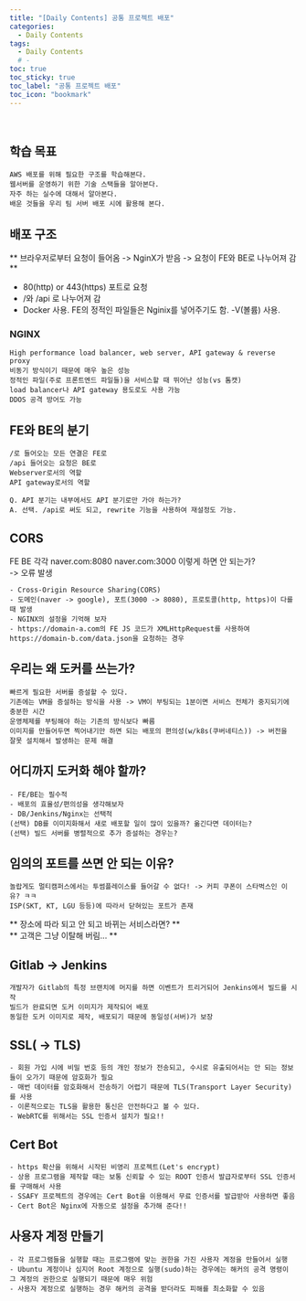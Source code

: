 ```yaml
---
title: "[Daily Contents] 공통 프로젝트 배포"
categories:
  - Daily Contents
tags:
  - Daily Contents
  # -
toc: true
toc_sticky: true
toc_label: "공통 프로젝트 배포"
toc_icon: "bookmark"
---
```


<br>

## 학습 목표

```
AWS 배포를 위해 필요한 구조를 학습해본다.
웹서버를 운영하기 위한 기술 스택들을 알아본다.
자주 하는 실수에 대해서 알아본다.
배운 것들을 우리 팀 서버 배포 시에 활용해 본다.
```

## 배포 구조

** 브라우저로부터 요청이 들어옴 -> NginX가 받음 -> 요청이 FE와 BE로 나누어져 감 **

- 80(http) or 443(https) 포트로 요청
- /와 /api 로 나누어져 감
- Docker 사용. FE의 정적인 파일들은 Nginix를 넣어주기도 함. -V(볼륨) 사용.

### NGINX

```
High performance load balancer, web server, API gateway & reverse proxy
비동기 방식이기 때문에 매우 높은 성능
정적인 파일(주로 프론트엔드 파일들)을 서비스할 때 뛰어난 성능(vs 톰캣)
load balancer나 API gateway 용도로도 사용 가능
DDOS 공격 방어도 가능
```

## FE와 BE의 분기

```
/로 들어오는 모든 연결은 FE로
/api 들어오는 요청은 BE로
Webserver로서의 역할
API gateway로서의 역할
```

```
Q. API 분기는 내부에서도 API 분기로만 가야 하는가?
A. 선택. /api로 써도 되고, rewrite 기능을 사용하여 재설정도 가능.
```

## CORS

FE BE 각각 naver.com:8080 naver.com:3000 이렇게 하면 안 되는가? <br>
-> 오류 발생

```
- Cross-Origin Resource Sharing(CORS)
- 도메인(naver -> google), 포트(3000 -> 8080), 프로토콜(http, https)이 다를 때 발생
- NGINX의 설정을 기억해 보자
- https://domain-a.com의 FE JS 코드가 XMLHttpRequest를 사용하여 https://domain-b.com/data.json을 요청하는 경우
```

## 우리는 왜 도커를 쓰는가?

```
빠르게 필요한 서버를 증설할 수 있다.
기존에는 VM을 증설하는 방식을 사용 -> VM이 부팅되는 1분이면 서비스 전체가 중지되기에 충분한 시간
운영체제를 부팅해야 하는 기존의 방식보다 빠름
이미지를 만들어두면 찍어내기만 하면 되는 배포의 편의성(w/k8s(쿠버네티스)) -> 버전을 잘못 설치해서 발생하는 문제 해결
```

## 어디까지 도커화 해야 할까?

```
- FE/BE는 필수적
- 배포의 효율성/편의성을 생각해보자
- DB/Jenkins/Nginx는 선택적
(선택) DB를 이미지화해서 새로 배포할 일이 많이 있을까? 옮긴다면 데이터는?
(선택) 빌드 서버를 병렬적으로 추가 증설하는 경우는?
```

## 임의의 포트를 쓰면 안 되는 이유?

```
놀랍게도 멀티캠퍼스에서는 투썸플레이스를 들어갈 수 없다! -> 커피 쿠폰이 스타벅스인 이유? ㅋㅋ
ISP(SKT, KT, LGU 등등)에 따라서 닫혀있는 포트가 존재
```

** 장소에 따라 되고 안 되고 바뀌는 서비스라면? ** <br>
** 고객은 그냥 이탈해 버림... **

## Gitlab -> Jenkins

```
개발자가 Gitlab의 특정 브랜치에 머지를 하면 이벤트가 트리거되어 Jenkins에서 빌드를 시작
빌드가 완료되면 도커 이미지가 제작되어 배포
동일한 도커 이미지로 제작, 배포되기 때문에 동일성(서버)가 보장
```

## SSL( -> TLS)

```
- 회원 가입 시에 비밀 번호 등의 개인 정보가 전송되고, 수시로 유출되어서는 안 되는 정보들이 오가기 때문에 암호화가 필요
- 매번 데이터를 암호화해서 전송하기 어렵기 때문에 TLS(Transport Layer Security)를 사용
- 이론적으로는 TLS을 활용한 통신은 안전하다고 볼 수 있다.
- WebRTC를 위해서는 SSL 인증서 설치가 필요!!
```

## Cert Bot

```
- https 확산을 위해서 시작된 비영리 프로젝트(Let's encrypt)
- 상용 프로그램을 제작할 때는 보통 신뢰할 수 있는 ROOT 인증서 발급자로부터 SSL 인증서를 구매해서 사용
- SSAFY 프로젝트의 경우에는 Cert Bot을 이용해서 무료 인증서를 발급받아 사용하면 좋음
- Cert Bot은 Nginx에 자동으로 설정을 추가해 준다!!
```

## 사용자 계정 만들기

```
- 각 프로그램들을 실행할 때는 프로그램에 맞는 권한을 가진 사용자 계정을 만들어서 실행
- Ubuntu 계정이나 심지어 Root 계정으로 실행(sudo)하는 경우에는 해커의 공격 명령이 그 계정의 권한으로 실행되기 때문에 매우 위험
- 사용자 계정으로 실행하는 경우 해커의 공격을 받더라도 피해를 최소화할 수 있음
```
